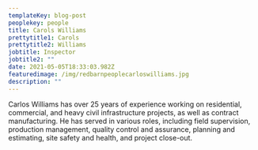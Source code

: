 ```yaml
---
templateKey: blog-post
peoplekey: people
title: Carols Williams
prettytitle1: Carols
prettytitle2: Williams
jobtitle: Inspector
jobtitle2: ""
date: 2021-05-05T18:33:03.982Z
featuredimage: /img/redbarnpeoplecarloswilliams.jpg
description: ""
---
```

<!--StartFragment-->

Carlos Williams has over 25 years of experience working on residential, commercial, and heavy civil infrastructure projects, as well as contract manufacturing. He has served in various roles, including field supervision, production management, quality control and assurance, planning and estimating, site safety and health, and project close-out.

<!--EndFragment-->